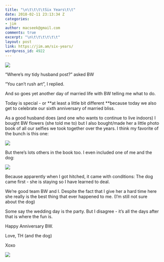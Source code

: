 ```yaml
---
title: "\n\t\t\t\tSix Years\t\t"
date: 2018-02-11 23:13:34 Z
categories:
- jim
author: macseek@gmail.com
comments: true
excerpt: "\n\t\t\t\t\t\t"
layout: post
link: https://jim.am/six-years/
wordpress_id: 4922
---
```


![](http://jim.am/wp-content/uploads/2018/02/null-3.jpeg)




“Where’s my tidy husband post?” asked BW




“You can’t rush art”, I replied.




And so goes yet another day of married life with BW telling me what to do.




Today is special - or **at least a little bit different **because today we also get to celebrate our sixth anniversary of married bliss.




As a good husband does (and one who wants to continue to live indoors) I bought BW flowers (she told me to) but I also bought/made her a little photo book of all our selfies we took together over the years. I think my favorite of the bunch is this one:




![](http://jim.am/wp-content/uploads/2018/02/null.png)




But there’s lots others in the book too. I even included one of me and the dog:




![](http://jim.am/wp-content/uploads/2018/02/null-4.jpeg)




Because apparently when I got hitched, it came with conditions: The dog came first - she is staying so I have learned to deal.




We’re good team BW and I. Despite the fact that I give her a hard time here she really is the best thing that ever happened to me. (I’m still not sure about the dog)




Some say the wedding day is the party. But I disagree - it’s all the days after that is where the fun is.




Happy Anniversary BW.




Love, TH (and the dog)




Xoxo




![](http://jim.am/wp-content/uploads/2018/02/null-1.png)


		
